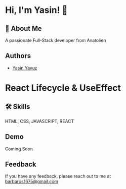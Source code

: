 
# Hi, I'm Yasin! 👋


## 🚀 About Me
A passionate Full-Stack developer from Anatolien


## Authors
- [Yasin Yavuz](https://github.com/barbaros163)


# React Lifecycle & UseEffect
## 🛠 Skills
HTML, CSS, JAVASCRIPT, REACT


## Demo
Coming Soon
## Feedback

If you have any feedback, please reach out to me at barbaros1675@gmail.com

